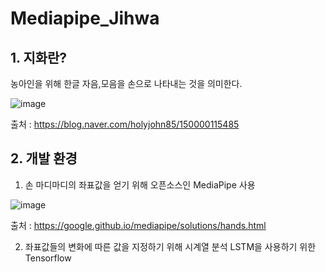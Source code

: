 # Mediapipe_Jihwa

## 1. 지화란?

농아인을 위해 한글 자음,모음을 손으로 나타내는 것을 의미한다.

![image](https://user-images.githubusercontent.com/83216197/134819066-749d3d6f-23ee-4526-bff2-36e94977470f.png)

출처 : https://blog.naver.com/holyjohn85/150000115485

## 2. 개발 환경

1. 손 마디마디의 좌표값을 얻기 위해 오픈소스인 MediaPipe 사용

![image](https://user-images.githubusercontent.com/83216197/134819170-125fe974-783a-4f4c-9d80-e50e8705407e.png)

출처 : https://google.github.io/mediapipe/solutions/hands.html

2. 좌표값들의 변화에 따른 값을 지정하기 위해 시계열 분석 LSTM을 사용하기 위한 Tensorflow

